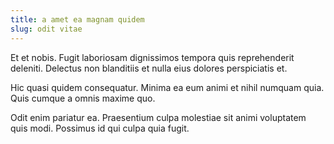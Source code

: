 ```yaml
---
title: a amet ea magnam quidem
slug: odit vitae
---
```


Et et nobis. Fugit laboriosam dignissimos tempora quis reprehenderit deleniti. Delectus non blanditiis et nulla eius dolores perspiciatis et.

Hic quasi quidem consequatur. Minima ea eum animi et nihil numquam quia. Quis cumque a omnis maxime quo.

Odit enim pariatur ea. Praesentium culpa molestiae sit animi voluptatem quis modi. Possimus id qui culpa quia fugit.
